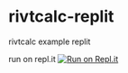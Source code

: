# rivtcalc-replit
rivtcalc example replit

run on repl.it
[![Run on Repl.it](https://repl.it/badge/github/RivtCalc/rivtcalc-replit)](https://repl.it/github/RivtCalc/rivtcalc-replit)

